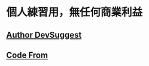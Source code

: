 # 個人練習用，無任何商業利益

## [Author DevSuggest](https://www.youtube.com/@DevSuggest)

## [Code From](https://www.youtube.com/watch?v=7UZbS-NBiD8&t=1169s&ab_channel=DevSuggest)
